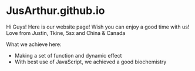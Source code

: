 # JusArthur.github.io
Hi Guys! Here is our website page! Wish you can enjoy a good time with us!
Love from Justin, Tkine, 5sx and China & Canada

What we achieve here:
- Making a set of function and dynamic effect
- With best use of JavaScript, we achieved a good biochemistry